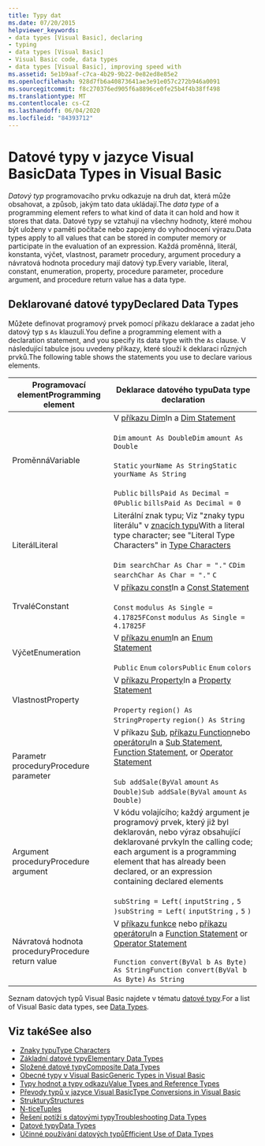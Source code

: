 ```yaml
---
title: Typy dat
ms.date: 07/20/2015
helpviewer_keywords:
- data types [Visual Basic], declaring
- typing
- data types [Visual Basic]
- Visual Basic code, data types
- data types [Visual Basic], improving speed with
ms.assetid: 5e1b9aaf-c7ca-4b29-9b22-0e82ed8e85e2
ms.openlocfilehash: 928d7fb6a40873641ae3e91e057c272b946a0091
ms.sourcegitcommit: f8c270376ed905f6a8896ce0fe25b4f4b38ff498
ms.translationtype: MT
ms.contentlocale: cs-CZ
ms.lasthandoff: 06/04/2020
ms.locfileid: "84393712"
---
```

# <a name="data-types-in-visual-basic"></a><span data-ttu-id="664c5-102">Datové typy v jazyce Visual Basic</span><span class="sxs-lookup"><span data-stu-id="664c5-102">Data Types in Visual Basic</span></span>
<span data-ttu-id="664c5-103">*Datový typ* programovacího prvku odkazuje na druh dat, která může obsahovat, a způsob, jakým tato data ukládají.</span><span class="sxs-lookup"><span data-stu-id="664c5-103">The *data type* of a programming element refers to what kind of data it can hold and how it stores that data.</span></span> <span data-ttu-id="664c5-104">Datové typy se vztahují na všechny hodnoty, které mohou být uloženy v paměti počítače nebo zapojeny do vyhodnocení výrazu.</span><span class="sxs-lookup"><span data-stu-id="664c5-104">Data types apply to all values that can be stored in computer memory or participate in the evaluation of an expression.</span></span> <span data-ttu-id="664c5-105">Každá proměnná, literál, konstanta, výčet, vlastnost, parametr procedury, argument procedury a návratová hodnota procedury mají datový typ.</span><span class="sxs-lookup"><span data-stu-id="664c5-105">Every variable, literal, constant, enumeration, property, procedure parameter, procedure argument, and procedure return value has a data type.</span></span>  
  
## <a name="declared-data-types"></a><span data-ttu-id="664c5-106">Deklarované datové typy</span><span class="sxs-lookup"><span data-stu-id="664c5-106">Declared Data Types</span></span>  
 <span data-ttu-id="664c5-107">Můžete definovat programový prvek pomocí příkazu deklarace a zadat jeho datový typ s `As` klauzulí.</span><span class="sxs-lookup"><span data-stu-id="664c5-107">You define a programming element with a declaration statement, and you specify its data type with the `As` clause.</span></span> <span data-ttu-id="664c5-108">V následující tabulce jsou uvedeny příkazy, které slouží k deklaraci různých prvků.</span><span class="sxs-lookup"><span data-stu-id="664c5-108">The following table shows the statements you use to declare various elements.</span></span>  
  
|<span data-ttu-id="664c5-109">Programovací element</span><span class="sxs-lookup"><span data-stu-id="664c5-109">Programming element</span></span>|<span data-ttu-id="664c5-110">Deklarace datového typu</span><span class="sxs-lookup"><span data-stu-id="664c5-110">Data type declaration</span></span>|  
|-------------------------|---------------------------|  
|<span data-ttu-id="664c5-111">Proměnná</span><span class="sxs-lookup"><span data-stu-id="664c5-111">Variable</span></span>|<span data-ttu-id="664c5-112">V [příkazu Dim](../../../language-reference/statements/dim-statement.md)</span><span class="sxs-lookup"><span data-stu-id="664c5-112">In a [Dim Statement](../../../language-reference/statements/dim-statement.md)</span></span><br /><br /> <span data-ttu-id="664c5-113">`Dim`   `amount As Double`</span><span class="sxs-lookup"><span data-stu-id="664c5-113">`Dim`   `amount As Double`</span></span><br /><br /> <span data-ttu-id="664c5-114">`Static`   `yourName As String`</span><span class="sxs-lookup"><span data-stu-id="664c5-114">`Static`   `yourName As String`</span></span><br /><br /> <span data-ttu-id="664c5-115">`Public`   `billsPaid As Decimal = 0`</span><span class="sxs-lookup"><span data-stu-id="664c5-115">`Public`   `billsPaid As Decimal = 0`</span></span>|  
|<span data-ttu-id="664c5-116">Literál</span><span class="sxs-lookup"><span data-stu-id="664c5-116">Literal</span></span>|<span data-ttu-id="664c5-117">Literální znak typu; Viz "znaky typu literálu" v [znacích typu](type-characters.md)</span><span class="sxs-lookup"><span data-stu-id="664c5-117">With a literal type character; see "Literal Type Characters" in [Type Characters](type-characters.md)</span></span><br /><br /> <span data-ttu-id="664c5-118">`Dim searchChar As Char = "."`  `C`</span><span class="sxs-lookup"><span data-stu-id="664c5-118">`Dim searchChar As Char = "."`  `C`</span></span>|  
|<span data-ttu-id="664c5-119">Trvalé</span><span class="sxs-lookup"><span data-stu-id="664c5-119">Constant</span></span>|<span data-ttu-id="664c5-120">V [příkazu const](../../../language-reference/statements/const-statement.md)</span><span class="sxs-lookup"><span data-stu-id="664c5-120">In a [Const Statement](../../../language-reference/statements/const-statement.md)</span></span><br /><br /> <span data-ttu-id="664c5-121">`Const`   `modulus As Single = 4.17825F`</span><span class="sxs-lookup"><span data-stu-id="664c5-121">`Const`   `modulus As Single = 4.17825F`</span></span>|  
|<span data-ttu-id="664c5-122">Výčet</span><span class="sxs-lookup"><span data-stu-id="664c5-122">Enumeration</span></span>|<span data-ttu-id="664c5-123">V [příkazu enum](../../../language-reference/statements/enum-statement.md)</span><span class="sxs-lookup"><span data-stu-id="664c5-123">In an [Enum Statement](../../../language-reference/statements/enum-statement.md)</span></span><br /><br /> <span data-ttu-id="664c5-124">`Public`   `Enum`   `colors`</span><span class="sxs-lookup"><span data-stu-id="664c5-124">`Public`   `Enum`   `colors`</span></span>|  
|<span data-ttu-id="664c5-125">Vlastnost</span><span class="sxs-lookup"><span data-stu-id="664c5-125">Property</span></span>|<span data-ttu-id="664c5-126">V [příkazu Property](../../../language-reference/statements/property-statement.md)</span><span class="sxs-lookup"><span data-stu-id="664c5-126">In a [Property Statement](../../../language-reference/statements/property-statement.md)</span></span><br /><br /> <span data-ttu-id="664c5-127">`Property`   `region() As String`</span><span class="sxs-lookup"><span data-stu-id="664c5-127">`Property`   `region() As String`</span></span>|  
|<span data-ttu-id="664c5-128">Parametr procedury</span><span class="sxs-lookup"><span data-stu-id="664c5-128">Procedure parameter</span></span>|<span data-ttu-id="664c5-129">V příkazu [Sub](../../../language-reference/statements/sub-statement.md), [příkazu Function](../../../language-reference/statements/function-statement.md)nebo [operátoru](../../../language-reference/statements/operator-statement.md)</span><span class="sxs-lookup"><span data-stu-id="664c5-129">In a [Sub Statement](../../../language-reference/statements/sub-statement.md), [Function Statement](../../../language-reference/statements/function-statement.md), or [Operator Statement](../../../language-reference/statements/operator-statement.md)</span></span><br /><br /> <span data-ttu-id="664c5-130">`Sub addSale(ByVal`   `amount`   `As Double)`</span><span class="sxs-lookup"><span data-stu-id="664c5-130">`Sub addSale(ByVal`   `amount`   `As Double)`</span></span>|  
|<span data-ttu-id="664c5-131">Argument procedury</span><span class="sxs-lookup"><span data-stu-id="664c5-131">Procedure argument</span></span>|<span data-ttu-id="664c5-132">V kódu volajícího; každý argument je programový prvek, který již byl deklarován, nebo výraz obsahující deklarované prvky</span><span class="sxs-lookup"><span data-stu-id="664c5-132">In the calling code; each argument is a programming element that has already been declared, or an expression containing declared elements</span></span><br /><br /> <span data-ttu-id="664c5-133">`subString = Left(`  `inputString`  `,`   `5`  `)`</span><span class="sxs-lookup"><span data-stu-id="664c5-133">`subString = Left(`  `inputString`  `,`   `5`  `)`</span></span>|  
|<span data-ttu-id="664c5-134">Návratová hodnota procedury</span><span class="sxs-lookup"><span data-stu-id="664c5-134">Procedure return value</span></span>|<span data-ttu-id="664c5-135">V [příkazu funkce](../../../language-reference/statements/function-statement.md) nebo [příkazu operátoru](../../../language-reference/statements/operator-statement.md)</span><span class="sxs-lookup"><span data-stu-id="664c5-135">In a [Function Statement](../../../language-reference/statements/function-statement.md) or [Operator Statement](../../../language-reference/statements/operator-statement.md)</span></span><br /><br /> <span data-ttu-id="664c5-136">`Function convert(ByVal b As Byte)`   `As String`</span><span class="sxs-lookup"><span data-stu-id="664c5-136">`Function convert(ByVal b As Byte)`   `As String`</span></span>|  
  
 <span data-ttu-id="664c5-137">Seznam datových typů Visual Basic najdete v tématu [datové typy](../../../language-reference/data-types/index.md).</span><span class="sxs-lookup"><span data-stu-id="664c5-137">For a list of Visual Basic data types, see [Data Types](../../../language-reference/data-types/index.md).</span></span>  
  
## <a name="see-also"></a><span data-ttu-id="664c5-138">Viz také</span><span class="sxs-lookup"><span data-stu-id="664c5-138">See also</span></span>

- [<span data-ttu-id="664c5-139">Znaky typu</span><span class="sxs-lookup"><span data-stu-id="664c5-139">Type Characters</span></span>](type-characters.md)
- [<span data-ttu-id="664c5-140">Základní datové typy</span><span class="sxs-lookup"><span data-stu-id="664c5-140">Elementary Data Types</span></span>](elementary-data-types.md)
- [<span data-ttu-id="664c5-141">Složené datové typy</span><span class="sxs-lookup"><span data-stu-id="664c5-141">Composite Data Types</span></span>](composite-data-types.md)
- [<span data-ttu-id="664c5-142">Obecné typy v Visual Basic</span><span class="sxs-lookup"><span data-stu-id="664c5-142">Generic Types in Visual Basic</span></span>](generic-types.md)
- [<span data-ttu-id="664c5-143">Typy hodnot a typy odkazu</span><span class="sxs-lookup"><span data-stu-id="664c5-143">Value Types and Reference Types</span></span>](value-types-and-reference-types.md)
- [<span data-ttu-id="664c5-144">Převody typů v jazyce Visual Basic</span><span class="sxs-lookup"><span data-stu-id="664c5-144">Type Conversions in Visual Basic</span></span>](type-conversions.md)
- [<span data-ttu-id="664c5-145">Struktury</span><span class="sxs-lookup"><span data-stu-id="664c5-145">Structures</span></span>](structures.md)
- [<span data-ttu-id="664c5-146">N-tice</span><span class="sxs-lookup"><span data-stu-id="664c5-146">Tuples</span></span>](tuples.md)
- [<span data-ttu-id="664c5-147">Řešení potíží s datovými typy</span><span class="sxs-lookup"><span data-stu-id="664c5-147">Troubleshooting Data Types</span></span>](troubleshooting-data-types.md)
- [<span data-ttu-id="664c5-148">Datové typy</span><span class="sxs-lookup"><span data-stu-id="664c5-148">Data Types</span></span>](../../../language-reference/data-types/index.md)
- [<span data-ttu-id="664c5-149">Účinné používání datových typů</span><span class="sxs-lookup"><span data-stu-id="664c5-149">Efficient Use of Data Types</span></span>](efficient-use-of-data-types.md)
